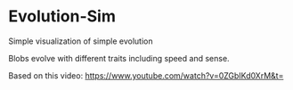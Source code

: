# Evolution-Sim
Simple visualization of simple evolution

Blobs evolve with different traits including speed and sense.

Based on this video: https://www.youtube.com/watch?v=0ZGbIKd0XrM&t=
